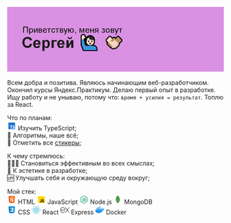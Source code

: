 <img alt="Приветствие в readme профиля" src="/header.png"> </img>

Всем добра и позитива. Являюсь начинающим веб-разработчиком. Окончил курсы Яндекс.Практикум. Делаю первый опыт в разработке. Ищу работу и не унываю, потому что: `время + усилия = результат`. Топлю за React.

Что по планам:\
<img alt="Иконка TypeScript" width="21" height="21" src="/assets/icons/icons8-typescript-48.png" /> Изучить TypeScript;\
🔣 Алгоритмы, наше всё;\
🎫 Отметить все [стикеры](https://miro.com/app/board/uXjVNHxhl30=/?share_link_id=162594989692);

К чему стремлюсь:\
🦸🏻‍♂ Становиться эффективным во всех смыслах;\
🗿  К эстетике в разработке;\
🆙 Улучшать себя и окружающую среду вокруг;

Мой стек:\
<img alt="Иконка HTML" width="21" height="21" src="/assets/icons/icons8-html-48.png" /> HTML <img alt="Иконка JS" width="21" height="21" src="/assets/icons/icons8-javascript-48.png" /> JavaScript <img alt="Иконка Node.js" width="21" height="21" src="/assets/icons/icons8-node-js-48.png" /> Node.js <img alt="Иконка MongoDB" width="21" height="21" src="/assets/icons/icons8-mongodb-a-cross-platform-document-oriented-database-program-24.png" /> MongoDB\
<img alt="Иконка CSS" width="21" height="21" src="/assets/icons/icons8-css-48.png" /> CSS <img alt="Иконка React" width="21" height="21" src="/assets/icons/icons8-react-a-javascript-library-for-building-user-interfaces-48.png" /> React <img alt="Иконка Express" width="21" height="21" src="/assets/icons/icons8-express-js-50.png" /> Express <img alt="Иконка Docker" width="21" height="21" src="/assets/icons/icons8-docker-48.png" /> Docker 
